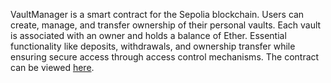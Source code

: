 VaultManager is a smart contract for the Sepolia blockchain. Users can create, manage, and transfer ownership of their personal vaults. Each vault is associated with an owner and holds a balance of Ether. Essential functionality like deposits, withdrawals, and ownership transfer while ensuring secure access through access control mechanisms. The contract can be viewed [here]([https://www.example.com](https://sepolia.etherscan.io/address/0xa0AA9C3E560ff87E6DFf40cD0a0be3d5cA1E514E)).
